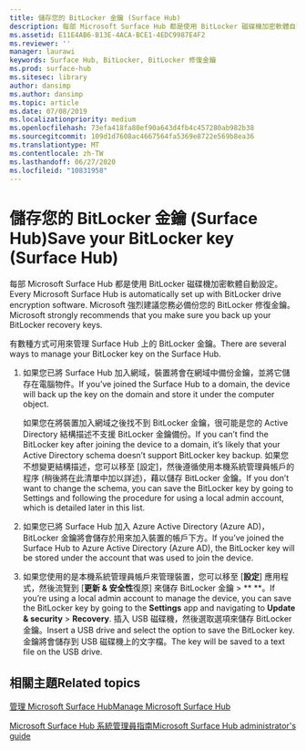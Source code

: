 ```yaml
---
title: 儲存您的 BitLocker 金鑰 (Surface Hub)
description: 每部 Microsoft Surface Hub 都是使用 BitLocker 磁碟機加密軟體自動設定。 Microsoft 強烈建議您務必備份您的 BitLocker 修復金鑰。
ms.assetid: E11E4AB6-B13E-4ACA-BCE1-4EDC9987E4F2
ms.reviewer: ''
manager: laurawi
keywords: Surface Hub, BitLocker, BitLocker 修復金鑰
ms.prod: surface-hub
ms.sitesec: library
author: dansimp
ms.author: dansimp
ms.topic: article
ms.date: 07/08/2019
ms.localizationpriority: medium
ms.openlocfilehash: 73efa418fa80ef90a643d4fb4c457280ab982b38
ms.sourcegitcommit: 109d1d7608ac4667564fa5369e8722e569b8ea36
ms.translationtype: MT
ms.contentlocale: zh-TW
ms.lasthandoff: 06/27/2020
ms.locfileid: "10831958"
---
```

# <span data-ttu-id="3603d-105">儲存您的 BitLocker 金鑰 (Surface Hub)</span><span class="sxs-lookup"><span data-stu-id="3603d-105">Save your BitLocker key (Surface Hub)</span></span>


<span data-ttu-id="3603d-106">每部 Microsoft Surface Hub 都是使用 BitLocker 磁碟機加密軟體自動設定。</span><span class="sxs-lookup"><span data-stu-id="3603d-106">Every Microsoft Surface Hub is automatically set up with BitLocker drive encryption software.</span></span> <span data-ttu-id="3603d-107">Microsoft 強烈建議您務必備份您的 BitLocker 修復金鑰。</span><span class="sxs-lookup"><span data-stu-id="3603d-107">Microsoft strongly recommends that you make sure you back up your BitLocker recovery keys.</span></span>

<span data-ttu-id="3603d-108">有數種方式可用來管理 Surface Hub 上的 BitLocker 金鑰。</span><span class="sxs-lookup"><span data-stu-id="3603d-108">There are several ways to manage your BitLocker key on the Surface Hub.</span></span>

1.  <span data-ttu-id="3603d-109">如果您已將 Surface Hub 加入網域，裝置將會在網域中備份金鑰，並將它儲存在電腦物件。</span><span class="sxs-lookup"><span data-stu-id="3603d-109">If you’ve joined the Surface Hub to a domain, the device will back up the key on the domain and store it under the computer object.</span></span>

    <span data-ttu-id="3603d-110">如果您在將裝置加入網域之後找不到 BitLocker 金鑰，很可能是您的 Active Directory 結構描述不支援 BitLocker 金鑰備份。</span><span class="sxs-lookup"><span data-stu-id="3603d-110">If you can’t find the BitLocker key after joining the device to a domain, it’s likely that your Active Directory schema doesn’t support BitLocker key backup.</span></span> <span data-ttu-id="3603d-111">如果您不想變更結構描述，您可以移至 [設定]，然後遵循使用本機系統管理員帳戶的程序 (稍後將在此清單中加以詳述)，藉以儲存 BitLocker 金鑰。</span><span class="sxs-lookup"><span data-stu-id="3603d-111">If you don’t want to change the schema, you can save the BitLocker key by going to Settings and following the procedure for using a local admin account, which is detailed later in this list.</span></span>

2.  <span data-ttu-id="3603d-112">如果您已將 Surface Hub 加入 Azure Active Directory (Azure AD)，BitLocker 金鑰將會儲存於用來加入裝置的帳戶下方。</span><span class="sxs-lookup"><span data-stu-id="3603d-112">If you’ve joined the Surface Hub to Azure Active Directory (Azure AD), the BitLocker key will be stored under the account that was used to join the device.</span></span>

3.  <span data-ttu-id="3603d-113">如果您使用的是本機系統管理員帳戶來管理裝置，您可以移至 [**設定**] 應用程式，然後流覽到 [**更新 & 安全性**復原] 來儲存 BitLocker 金鑰 &gt; \*\* \*\*。</span><span class="sxs-lookup"><span data-stu-id="3603d-113">If you’re using a local admin account to manage the device, you can save the BitLocker key by going to the **Settings** app and navigating to **Update & security** &gt; **Recovery**.</span></span> <span data-ttu-id="3603d-114">插入 USB 磁碟機，然後選取選項來儲存 BitLocker 金鑰。</span><span class="sxs-lookup"><span data-stu-id="3603d-114">Insert a USB drive and select the option to save the BitLocker key.</span></span> <span data-ttu-id="3603d-115">金鑰將會儲存到 USB 磁碟機上的文字檔。</span><span class="sxs-lookup"><span data-stu-id="3603d-115">The key will be saved to a text file on the USB drive.</span></span>


## <span data-ttu-id="3603d-116">相關主題</span><span class="sxs-lookup"><span data-stu-id="3603d-116">Related topics</span></span>

[<span data-ttu-id="3603d-117">管理 Microsoft Surface Hub</span><span class="sxs-lookup"><span data-stu-id="3603d-117">Manage Microsoft Surface Hub</span></span>](manage-surface-hub.md)

[<span data-ttu-id="3603d-118">Microsoft Surface Hub 系統管理員指南</span><span class="sxs-lookup"><span data-stu-id="3603d-118">Microsoft Surface Hub administrator's guide</span></span>](surface-hub-administrators-guide.md)

 

 





